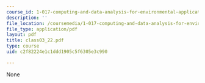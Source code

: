 ```yaml
---
course_id: 1-017-computing-and-data-analysis-for-environmental-applications-fall-2003
description: ''
file_location: /coursemedia/1-017-computing-and-data-analysis-for-environmental-applications-fall-2003/c2f82224e1c1ddd1905c5f6305e3c990_class03_22.pdf
file_type: application/pdf
layout: pdf
title: class03_22.pdf
type: course
uid: c2f82224e1c1ddd1905c5f6305e3c990

---
```

None